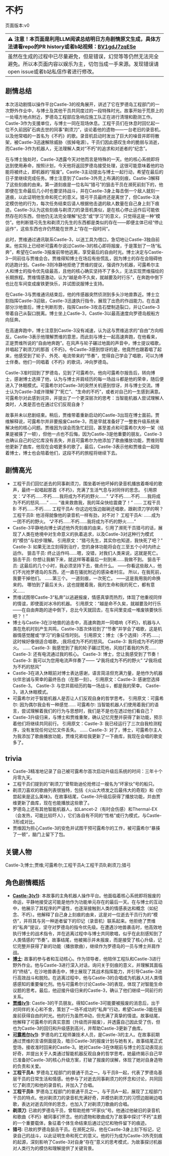 # 不朽
页面版本:v0
 

| :warning: 注意！本页面是利用LLM阅读总结明日方舟剧情原文生成，具体方法请看repo的PR history或者b站视频：[BV1gdJ7zqESe](https://www.bilibili.com/video/BV1gdJ7zqESe/)         |
|:----------------------------|
| 虽然在生成的过程中已尽量避免，但是错误，幻觉等等仍然无法完全避免。所以本页面内容以娱乐为主，切勿当成一手来源。发现错误请open issue或者b站私信作者进行修改。|



## 剧情总结
本次活动剧情以操作平台Castle-3的视角展开，讲述了它在罗德岛工程部门的一次野外作业中，与博士及其他干员共同度过的一段特殊时光。故事开始于荒原上的一处塌方地点附近，罗德岛工程部应急响应施工队正在进行清理和勘测工作。Castle-3作为支援单位，与博士一同在现场休息。工程干员们在休息时回忆起一位不久前因矿石病去世的同事“剃须刀”，谈论着他的遗物——一台老旧的录音机，以及他常唱的一首名为《不朽》的歌。录音机启动时发出了巨大的噪音并即将散架，被Castle-3迅速解除威胁（拔掉电源）。干员们因此感叹生命的脆弱与消逝，而Castle-3作为机器人，无法理解人类对“不朽”的追求和对逝者的“纪念”。

在与博士独处时，Castle-3透露今天对他而言是特殊的一天。他的核心系统即将达到使用寿命，按照计划，今天他将返回罗德岛接受处理，这很可能意味着他的功能将被终止，即机器的“报废”。Castle-3主动提出与博士一起行动，希望在最后的日子里继续完成任务。博士注意到了Castle-3外壳上布满的刻痕，Castle-3解释了这些刻痕的由来。第一道刻痕是一位名叫“猎弓”的狙击干员在濒死前刻下的，他即便在生命最后几小时也要坚持战斗，并在Castle-3身上每击倒一个敌人就刻一道痕，以此证明他生命和死亡的意义。猎弓干员最终还是离世了，但Castle-3决定模仿他的行为，每次任务结束后请人根据他击退的敌人数量在自己身上刻下痕迹。Castle-3认为这些刻痕与剃须刀的录音机类似，是在核心停止运作后可能依然存在的东西，但他仍无法完全理解“纪念”或“学习”的意义，只觉得这是一种“模仿”。他判断猎弓先生和剃须刀先生的东西都是类似的存在——即便主体已经“停止运作”，这些东西也许仍然能在世界上“存在一段时间”。

此时，贾维通过通讯联系Castle-3，以送工具为借口，急切地让Castle-3独自前来。他实际上已经听可露希尔说过Castle-3的核心即将报废，于是策划了一场“私奔”，希望在Castle-3报废前带他逃离，享受最后的自由时光。博士决定与Castle-3一同前往与贾维会合。贾维得知博士在场后有些慌乱，因为博士的存在会阻碍他的逃跑计划。Castle-3则冷静地拒绝了贾维的提议，强调作为机器，可露希尔主人和博士的指令优先级最高，且他的核心确实坚持不了多久，无法实现贾维描绘的长期旅程。贾维情感激动，认为“越是命不久矣，就越要及时行乐”，在奔跑中倒下也比在车间变成废铁更快乐，并试图说服博士支持。

在Castle-3与贾维通讯结束后，他的传感器突然侦测到多头沙地兽靠近。博士立刻指挥Castle-3迎敌，Castle-3迅速执行指令，展现了出色的作战能力。在击退部分沙地兽后，博士判断形势，指挥Castle-3攻击石壁制造裂口，并让Castle-3带着自己从裂口脱离。博士坐上Castle-3，Castle-3以最高速度向罗德岛舰船方向狂奔。

在高速奔跑中，博士注意到Castle-3没有减速，认为这与贾维追求的“自由”方向相反。Castle-3表示他理解贾维的意思，而此刻与博士一起高速奔跑，在他看来，正是贾维所说的“自由地奔跑”。在风声与轮子碾过地面的声音中，博士提议唱歌，并唱起了剃须刀的那首《不朽》。令Castle-3感到惊讶的是，他竟然也跟着唱了起来，他感受到了轮子、外壳、电流带来的“节奏”，觉得自己学会了唱歌，可以为博士伴奏。他们一同唱着《不朽》的歌词，冲向罗德岛。

Castle-3准时回到了罗德岛，见到了可露希尔。他向可露希尔报告后，转向博士，感谢博士选择了他，认为与博士并肩经历的每一场战斗都是他的荣幸，随后便进入了休眠模式。可露希尔对Castle-3的突然关机感到惊讶，并与博士交流。博士认为Castle-3或许理解了“死亡”、“生命的不朽”，或者对自己的一生感到满意。可露希尔对此感到诧异，并提出了一个更深层次的思考：当智能机器人尝试理解人类时，人类是否也在通过它们反观自身？

故事并未以悲剧结束。稍后，贾维带着重新启动的Castle-3出现在博士面前。贾维解释说，可露希尔并非要报废Castle-3，而是早就准备好了一整套升级系统来解决他的核心问题。贾维因为误会而急忙赶回，甚至差点和可露希尔大吵一架（结果是被揍了一顿），但他一点也不后悔，因为Castle-3是他重要的朋友。Castle-3也确认自己的记忆库没有丢失，并且可露希尔为他添加了歌曲播放功能，贾维则帮他更新了曲库，他现在会唱更多的歌了。最后，Castle-3表示他和贾维会一起陪着博士，博士也会陪着他们，这段不朽的旅程将继续下去。
## 剧情高光
*   工程干员们回忆逝去的同事剃须刀，围坐着听他坏掉的录音机播放着嘶哑的歌声，最终一起唱起那首《不朽》，充满了生活气息与对同伴的思念。
    引用原文：“♪不朽......不朽......我将成为不朽的野火......”
    “♪不朽......不朽......我将成为不朽的怒风......”
    ......
    “谁来救救我，我的耳朵快给震聋了！”
    ......
    工程干员B: 不朽......不朽......
    工程干员A: 你这边吃饭边敲碗还唱歌，跟剃须刀学的啊？
    工程干员B: 他活得就像他的录音机一样有劲，对不对？
    工程干员A: ......成为一团不朽的野火。
    “♪不朽......不朽......我将成为不朽的野火......”
*   Castle-3平静地向博士讲述他外壳刻痕的由来，引用了濒死干员猎弓的话，展现了人类在绝境中对生命意义的执着追求，以及Castle-3对这种行为模式的“模仿”与初步理解。
    引用原文：“猎弓先生，其实你也知道，我快死了吧？”
    Castle-3: 如果无法立刻得到治疗，您的身体功能将会在三至五个小时内终止运作。
    狙击干员: 终止运作吗......嗯，没错，对我们人类来说，这就是死亡。
    狙击干员: 你想让我躺下来，就这样等着最后一刻到来......我做不到。
    狙击干员: 这最后的几个小时，我必须坚持下去，做点什么。
    ——你看这些敌人，他们不光抢罗德岛的东西，还一直在骚扰附近的感染者村庄。
    所以，在我死前，我要干掉他们。
    ......第三个。
    一道刻痕，一次死亡。
    ——这是我用我的命换来的。
    哪怕到了最后关头，这也提醒着我，我的生命和我的死亡，都有意义......
*   贾维试图带Castle-3“私奔”以逃避报废，情感真挚而热烈，体现了他重视同伴的情谊，即使面对冰冷的机器。
    引用原文：“越是命不久矣，就越要及时行乐——在自由奔跑的途中倒下，总比今天就回去，在车间里变成一堆废铁要快乐吧？！”
*   博士与Castle-3在沙地兽的追击中，高速奔跑并一同唱响《不朽》，机器与人类在危机时刻产生共鸣，Castle-3首次体验到了“节奏”并学会了唱歌，这是机器情感觉醒或“学习”的象征性时刻。
    引用原文：博士（多个选择）:不朽......;这时候好像很适合唱歌。;我将成为不朽的怒风。
    Castle-3: 我将成为不朽的野火。
    ......
    Castle-3: 我感觉到了我的轮子碾过荒地，风拍打着我的外壳......
    Castle-3: 还有电流通过我的核心。
    Castle-3: 博士，您让我感受到了节奏！
    Castle-3: 我可以为您用电流声伴奏了——
    “♪我将成为不朽的野火”
    “♪我将成为不朽的怒风”
*   Castle-3在进入休眠前对博士表达感谢，语言简洁但充满力量，是他作为机器伙伴忠诚与荣幸的最终告白（在那一刻）。
    引用原文：Castle-3: 感谢您选择Castle-3。
    Castle-3: 与您并肩经历的每一场战斗，都是我的荣幸。
    Castle-3，进入休眠模式。
*   可露希尔对于智能机器人是否让人们反观自身的哲学思考。
    引用原文：可露希尔: 因为偶尔我会有一种感觉......
    可露希尔: 当智能机器人们使用着我们的语言，尝试理解着我们的行为与思想时，我们是不是也在透过他们看自己？
*   Castle-3升级归来，与博士和贾维重聚，确认记忆完整并获得了新功能，预示着他们将继续共同前行。
    引用原文：Castle-3: 我已经运行了三次自我检测程序，没有发现任何记忆文件丢失。
    ......
    Castle-3: 对了，博士，可露希尔主人为我添加了歌曲播放功能，贾维兄弟给我更新了一下曲库，我现在会唱的歌变多了。
## trivia
*   Castle-3精准地记录了自己被可露希尔首次启动升级后系统的时间：三年十个月零九天。
*   工程干员们提到的“剃须刀”曾帮助迪伦抢修过一艘名为“坏家伙”号的船只。
*   剃须刀喜欢的歌曲列表很独特，包括《火山大喷发之后最伟大的奇观》和《你尝起来是这么美味》。在故事结尾，Castle-3升级后获得了播放功能，并由贾维更新了曲库，现在也能播放这些歌了。
*   罗德岛上还有其他智能机器人，如Lancet-2（有时会伤感）和Thermal-EX（会发热，可能比较吓人），它们各自有不同的“性格”或行为模式，与Castle-3形成对比。
*   贾维因为担心Castle-3的安危并试图干预可露希尔的工作，被可露希尔“暴揍了一顿”，脑门上留下了包。
## 关键人物
Castle-3;博士;贾维;可露希尔;工程干员A;工程干员B;剃须刀;猎弓
## 角色剧情概括
-   **[Castle-3](../char_v3/char_286_cast3.md)([v1](../chars/char_286_cast3.md))**: 本故事的主角机器人操作平台。他面临着核心系统即将报废的命运，平静地接受这可能是他作为功能单元存在的最后一天。在与博士的互动中，他展示了其程序的严谨性，也逐渐接触到人类的情感表达和概念（如纪念、不朽）。他解释了自己身上刻痕的由来，这是对一位逝去干员行为的“模仿”，并将其与另一种逝者留下的印记（录音机）联系起来。他拒绝了贾维的“私奔”提议，坚守对罗德岛的指令优先级。在遭遇沙地兽袭击时，他高效地执行博士的战术指令，并在逃离过程中与博士共同歌唱，似乎在此刻感知到了人类情感的“节奏”。故事结尾，他被揭示并未报废，而是接受了核心升级，记忆完整并获得了新的功能（播放歌曲），继续作为罗德岛的一员与博士并肩作战。
-   **[博士](../char_v3/extended_char_bo_shi.md)**: 故事的参与者和互动核心。作为领导者，他陪伴工程队和Castle-3进行野外作业。他与Castle-3进行深入对话，询问关于刻痕的意义，并理解其面临的“终结”。在沙地兽袭击中，博士展现了其战术指挥能力，并引导Castle-3进行高效战斗和脱险。在逃离过程中，他与Castle-3的合唱成为机器人对人类情感感知的重要催化剂。他与可露希尔讨论Castle-3的表现，体现了对智能生命议题的思考。最后，他迎接升级归来的Castle-3，确认了他们继续一同前行的关系。
-   **[贾维](../char_v3/char_349_chiave.md)([v1](../chars/char_349_chiave.md))**: Castle-3的干员朋友。得知Castle-3可能要被报废的消息后，出于对同伴的关心和不舍，策划了一场不成功的“私奔”行动，希望Castle-3能在报废前获得自由的时光。他的行为虽然冲动，但充满了真挚的情谊。故事结尾，他解释了可露希尔的真实意图（升级而非报废），并透露自己因此受了伤，但也为Castle-3的回归和升级感到高兴，并帮助Castle-3更新了曲库。
-   **[可露希尔](../char_v3/extended_char_ke_lu_xi_er.md)([v1](../chars/extended_char_ke_lu_xi_er.md))**: 罗德岛的工程师兼技术人员，是Castle-3的主人。在故事前期通过贾维的言语侧面提及，暗示Castle-3的报废计划与她有关。故事结尾正式登场，接收准时回来的Castle-3。她对Castle-3在休眠前与博士的互动表现出好奇，并提出关于人类通过智能机器反观自身的哲学思考。她最终揭示自己早已准备好Castle-3的核心升级方案，打破了报废的误解，体现了她对自身造物的负责和关爱。
-   **工程干员A**: 罗德岛工程部门的普通干员之一。与干员B一起，代表了罗德岛基层干员的日常生活和情感。他参与了对逝去同事剃须刀的怀念和讨论，共同回忆了剃须刀和他的录音机，并加入了合唱。
-   **工程干员B**: 罗德岛工程部门的普通干员之一。与干员A一起，展现了工程部门干员的特点。他对剃须刀的录音机充满好奇，并模仿剃须刀的习惯边敲碗边唱歌，表达对逝去同伴的思念，也加入了对剃须刀歌曲的合唱。
-   **剃须刀**: 已故的罗德岛干员，曾帮助抢修“坏家伙”号。他通过他破旧的录音机和歌曲《不朽》被同事们怀念。他的遗物和歌曲成为了故事中探讨“不朽”主题的一个重要载体，象征着个体生命结束后通过记忆和物件留下的痕迹。
-   **猎弓**: 已故的罗德岛狙击干员。在濒死之际，他在Castle-3身上刻下标记，记录自己的战斗，以此证明生命和死亡的意义。他的行为成为Castle-3外壳刻痕的起源，深刻影响了Castle-3对自身“存在”意义的思考模式，为故事探讨机器对人类行为的模仿和理解提供了关键背景。